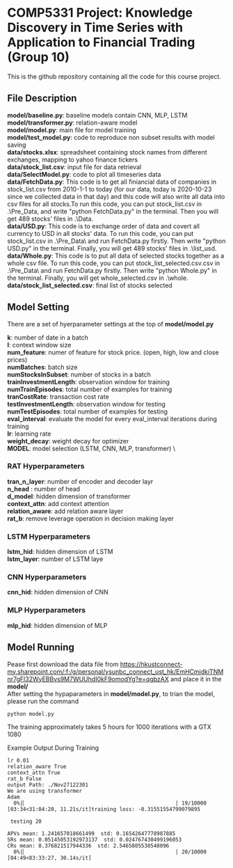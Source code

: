 # COMP5331 Project: Knowledge Discovery in Time Series with Application to Financial Trading (Group 10)

This is the github repository containing all the code for this course project.

## File Description
**model/baseline.py**: baseline models contain CNN, MLP, LSTM \
**model/transformer.py**: relation-aware model \
**model/model.py**: main file for model training\
**model/test_model.py**: code to reproduce non subset results with model saving\
**data/stocks.xlsx**: spreadsheet containing stock names from different exchanges, mapping to yahoo finance tickers\
**data/stock_list.csv**: input file for data retrieval\
**data/SelectModel.py**: code to plot all timeseries data\
**data/FetchData.py**: This code is to get all finiancial data of companies in stock_list.csv from 2010-1-1 to today (for our data, today is 2020-10-23 since we collected data in that day) and this code will also write all data into csv files for all stocks.To run this code, you can put stock_list.csv in .\Pre_Data\, and write "python FetchData.py" in the terminal. Then you will get 489 stocks' files in .\Data\.\
**data/USD.py**: This code is to exchange order of data and covert all currency to USD in all stocks' data. To run this code, you can put stock_list.csv in .\Pre_Data\ and run FetchData.py firstly. Then write "python USD.py" in the terminal. Finally, you will get 489 stocks' files in .\list_usd\.\
**data/Whole.py**: This code is to put all data of selected stocks together as a whole csv file. To run this code, you can put stock_list_selected.csv.csv in .\Pre_Data\ and run FetchData.py firstly. Then write "python Whole.py" in the terminal. Finally, you will get whole_selected.csv in .\whole\.\
**data/stock_list_selected.csv**: final list of stocks selected

## Model Setting
There are a set of hyerparameter settings at the top of **model/model.py**

**k**: number of date in a batch  \
**l**: context window size\
**num_feature**: numer of feature for stock price. (open, high, low and close prices)\
**numBatches**: batch size\
**numStocksInSubset**: number of stocks in a batch \
**trainInvestmentLength**: observation window for training\
**numTrainEpisodes**: total number of examples for training\
**tranCostRate**: transaction cost rate\
**testInvestmentLength**: observation window for testing\
**numTestEpisodes**: total number of examples for testing\
**eval_interval**: evaluate the model for every eval_interval iterations during training\
**lr**: learning rate\
**weight_decay**: weight decay for optimizer\
**MODEL**: model selection (LSTM, CNN, MLP, transformer) \
### RAT Hyperparameters
**tran_n_layer**: number of encoder and decoder layr\
**n_head** : number of head \
**d_model**: hidden dimension of transformer\
**context_attn**: add context attention\
**relation_aware**: add relation aware layer\
**rat_b**: remove leverage operation in decision making layer


### LSTM Hyperparameters
**lstm_hid**: hidden dimension of LSTM\
**lstm_layer**: number of LSTM laye

### CNN Hyperparameters
**cnn_hid**: hidden dimension of CNN

### MLP Hyperparameters
**mlp_hid**: hidden dimension of MLP


## Model Running
Pease first download the data file from https://hkustconnect-my.sharepoint.com/:f:/g/personal/ysunbc_connect_ust_hk/EmHCmjdkiTNMnr7gFl32WyEBBvs9M7WUUhdI0kF9omodYg?e=qgbzAX and place it in the **model/** \
After setting the hypaparameters in **model/model.py**, to trian the model, please run the command
```
python model.py
```
The training approximately takes 5 hours for 1000 iterations with a GTX 1080  

Example Output During Training

```
lr 0.01
relation_aware True
context_attn True
rat_b False
output Path: ./Nov27122301
We are using transformer
Adam
  0%|▏                                                | 19/10000 [03:34<31:04:20, 11.21s/it]training loss: -0.31551554799079895

 testing 20

APVs mean: 1.241657018661499  std: 0.16542647778987885
SRs mean: 0.05145053192973137  std: 0.024767430499196053
CRs mean: 8.376821517944336  std: 2.5465805530548096
  0%|▏                                                | 20/10000 [04:49<83:33:27, 30.14s/it]
```
